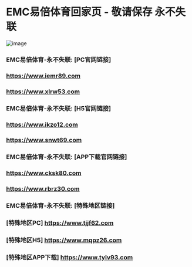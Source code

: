 # EMC易倍体育回家页 - 敬请保存 永不失联
![image](https://github.com/emc00123/emc00123/assets/161131716/7c9a2641-80ea-4bcf-9aa9-06c69f78449d)


### EMC易倍体育-永不失联:  [PC官网链接]
### <https://www.iemr89.com>
### <https://www.xlrw53.com>
### EMC易倍体育-永不失联:  [H5官网链接]
### <https://www.ikzo12.com>
### <https://www.snwt69.com>
### EMC易倍体育-永不失联:  [APP下载官网链接]
### <https://www.cksk80.com>
### <https://www.rbrz30.com>
### EMC易倍体育-永不失联:  [特殊地区链接]
### [特殊地区PC] <https://www.tjjf62.com>
### [特殊地区H5] <https://www.mqpz26.com>
### [特殊地区APP下载] <https://www.tylv93.com>
<!--
**emc00123/emc00123** is a ✨ _special_ ✨ repository because its `README.md` (this file) appears on your GitHub profile.

Here are some ideas to get you started:

- 🔭 I’m currently working on ...
- 🌱 I’m currently learning ...
- 👯 I’m looking to collaborate on ...
- 🤔 I’m looking for help with ...
- 💬 Ask me about ...
- 📫 How to reach me: ...
- 😄 Pronouns: ...
- ⚡ Fun fact: ...
-->
